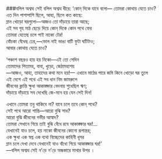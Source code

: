###বলিল অশ্বত্থ সেই
বলিল অশ্বত্থ ধীরে: ‘কোন্‌ দিকে যাবে বলো— 
তোমরা কোথায় যেতে চাও?  
এত দিন পাশাপাশি ছিলে, আহা, ছিলে কত কাছে:  
ম্লান খোড়ো ঘরগুলো—আজও তো দাঁড়ায়ে তারা আছে;  
এই সব গৃহ মাঠ ছেড়ে দিয়ে কোন্‌ দিকে কোন পথে ফের  
তোমরা যেতেছ চলে পাই নাকো টের!  
বোঁচকা বেঁধেছ ঢের,—ভোল নাই ভাঙা বাটি ফুটা ঘটিটাও;  
আবার কোথায় যেতে চাও?  

‘পঞ্চাশ বছরও হায় হয় নিকো—এই তো সেদিন  
তোমাদের পিতামহ, বাবা, খুড়ো, জেঠামহাশয়  
—আজও, আহা, তাহাদের কথা মনে হয়!—
এখানে মাঠের পারে জমি কিনে খোড়ো ঘর তুলে   
এই দেশে এই পথে এই সব ধান নিম জামরুলে  
জীবনের ক্লান্তি ক্ষুধা আকাঙ্ক্ষার বেদনায় শুধেছিল ঋণ;  
দাঁড়ায়ে দাঁড়ায়ে সব দেখেছি জে-মনে হয় যেন সেই দিন!  

এখানে তোমরা তবু থাকিবে না? যাবে চলে তবে কোন্‌ পথে?  
সেই পথে আরো শান্তি—আরো বুঝি সাধ?  
আরো বুঝি জীবনের গভীর আস্বাদ?  
তোমরা সেখানে গিয়ে তাই বুঝি বেঁধে রবে আকাঙ্ক্ষার ঘর!...  
যেখানেই যাও চলে, হয় নাকো জীবনের কোনো রূপান্তর;  
এক ক্ষুধা এক স্বপ্ন এক ব্যথা বিচ্ছেদের কাহিনী ধূসর  
ম্লান চলে দেখা দেবে যেখানেই যাও বাঁধো গিয়ে আকাঙ্ক্ষার ঘর!’  
—বলিল অশ্বত্থ সেই ন’ড়ে  ন’ড়ে অন্ধকারে মাথার উপর ।  


